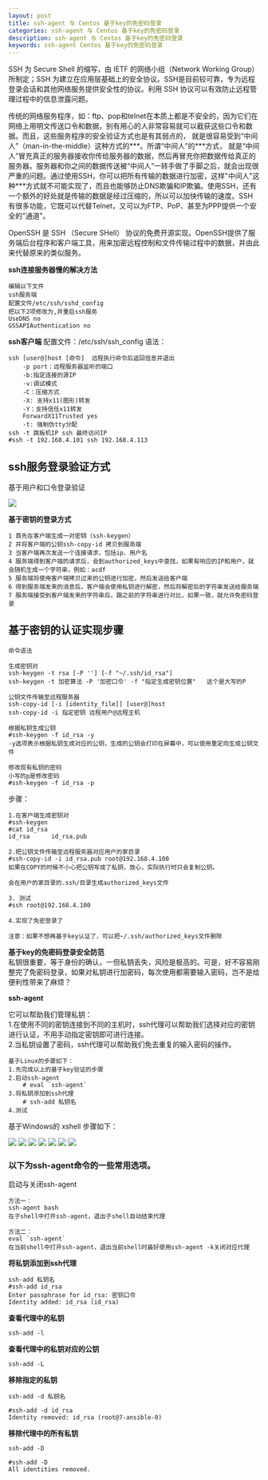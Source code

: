 ```yaml
---
layout: post
title: ssh-agent 与 Centos 基于key的免密码登录
categories: ssh-agent 与 Centos 基于key的免密码登录
description: ssh-agent 与 Centos 基于key的免密码登录
keywords: ssh-agent Centos 基于key的免密码登录
---
```


SSH 为 Secure Shell 的缩写，由 IETF 的网络小组（Network Working Group）所制定；SSH 为建立在应用层基础上的安全协议。SSH是目前较可靠，专为远程登录会话和其他网络服务提供安全性的协议。利用 SSH 协议可以有效防止远程管理过程中的信息泄露问题。

传统的网络服务程序，如：ftp、pop和telnet在本质上都是不安全的，因为它们在网络上用明文传送口令和数据，别有用心的人非常容易就可以截获这些口令和数据。而且，这些服务程序的安全验证方式也是有其弱点的， 就是很容易受到“中间人”（man-in-the-middle）这种方式的\*\*\*。所谓“中间人”的\*\*\*方式， 就是“中间人”冒充真正的服务器接收你传给服务器的数据，然后再冒充你把数据传给真正的服务器。服务器和你之间的数据传送被“中间人”一转手做了手脚之后，就会出现很严重的问题。通过使用SSH，你可以把所有传输的数据进行加密，这样"中间人"这种***方式就不可能实现了，而且也能够防止DNS欺骗和IP欺骗。使用SSH，还有一个额外的好处就是传输的数据是经过压缩的，所以可以加快传输的速度。SSH有很多功能，它既可以代替Telnet，又可以为FTP、PoP、甚至为PPP提供一个安全的"通道"。

OpenSSH 是 SSH （Secure SHell） 协议的免费开源实现。OpenSSH提供了服务端后台程序和客户端工具，用来加密远程控制和文件传输过程中的数据，并由此来代替原来的类似服务。

**ssh连接服务器慢的解决方法**
```
编辑以下文件
ssh服务端
配置文件/etc/ssh/sshd_config
把以下2项修改为,并重启ssh服务
UseDNS no
GSSAPIAuthentication no
```
**ssh客户端**
配置文件：/etc/ssh/ssh_config
语法：
```
ssh [user@]host [命令]  远程执行命令后返回信息并退出
    -p port：远程服务器监听的端口
    -b:指定连接的源IP
    -v:调试模式
    -C：压缩方式
    -X: 支持x11(图形)转发
    -Y：支持信任x11转发
    ForwardX11Trusted yes
    -t: 强制伪tty分配
ssh -t 跳板机IP ssh 最终访问IP
#ssh -t 192.168.4.101 ssh 192.168.4.113
```

## ssh服务登录验证方式
基于用户和口令登录验证

![](/images/posts/ssh免密登陆/1.png)

**基于密钥的登录方式**
```
1 首先在客户端生成一对密钥（ssh-keygen）
2 并将客户端的公钥ssh-copy-id 拷贝到服务端
3 当客户端再次发送一个连接请求，包括ip、用户名
4 服务端得到客户端的请求后，会到authorized_keys中查找，如果有响应的IP和用户，就会随机生成一个字符串，例如：acdf
5 服务端将使用客户端拷贝过来的公钥进行加密，然后发送给客户端
6 得到服务端发来的消息后，客户端会使用私钥进行解密，然后将解密后的字符串发送给服务端
7 服务端接受到客户端发来的字符串后，跟之前的字符串进行对比，如果一致，就允许免密码登录
```
## 基于密钥的认证实现步骤
```
命令语法

生成密钥对
ssh-keygen -t rsa [-P ''] [-f "~/.ssh/id_rsa"]
ssh-keygen -t 加密算法 -P '加密口令' -f "指定生成密钥位置"   这个是大写的P

公钥文件传输至远程服务器
ssh-copy-id [-i [identity_file]] [user@]host
ssh-copy-id -i 指定密钥 远程用户@远程主机

根据私钥生成公钥
#ssh-keygen -f id_rsa -y
-y选项表示根据私钥生成对应的公钥，生成的公钥会打印在屏幕中，可以使用重定向生成公钥文件

修改现有私钥的密码
小写的p是修改密码
#ssh-keygen -f id_rsa -p
```

步骤：
```
1.在客户端生成密钥对
#ssh-keygen
#cat id_rsa
id_rsa      id_rsa.pub

2.把公钥文件传输至远程服务器对应用户的家目录
#ssh-copy-id -i id_rsa.pub root@192.168.4.100
如果在COPY的时候不小心把公钥写成了私钥，放心，实际执行时只会复制公钥。

会在用户的家目录的.ssh/目录生成authorized_keys文件

3. 测试
#ssh root@192.168.4.100

4.实现了免密登录了
```
```
注意：如果不想再基于key认证了，可以把~/.ssh/authorized_keys文件删除
```

**基于key的免密码登录安全防范**  
私钥很重要，等于身份的确认，一但私钥丢失，风险是极高的。可是，好不容易刚整完了免密码登录，如果对私钥进行加密码，每次使用都需要输入密码，岂不是给便利性带来了麻烦？

**ssh-agent**

它可以帮助我们管理私钥：  
1.在使用不同的密钥连接到不同的主机时，ssh代理可以帮助我们选择对应的密钥进行认证，不用手动指定密钥即可进行连接。  
2.当私钥设置了密码，ssh代理可以帮助我们免去重复的输入密码的操作。
```
基于Linux的步骤如下：
1.先完成以上的基于key验证的步骤
2.启动ssh-agent
    # eval `ssh-agent`
3.将私钥添加到ssh代理
    # ssh-add 私钥名
4.测试
```
基于Windows的 xshell 步骤如下：

![](/images/posts/ssh免密登陆/2.jpg)
![](/images/posts/ssh免密登陆/3.jpg)
![](/images/posts/ssh免密登陆/4.jpg)
![](/images/posts/ssh免密登陆/5.jpg)
![](/images/posts/ssh免密登陆/6.jpg)
![](/images/posts/ssh免密登陆/7.jpg)
![](/images/posts/ssh免密登陆/8.jpg)

### 以下为ssh-agent命令的一些常用选项。
启动与关闭ssh-agent
```
方法一：
ssh-agent bash
在子shell中打开ssh-agent，退出子shell自动结束代理

方法二：
eval `ssh-agent`
在当前shell中打开ssh-agent，退出当前shell时最好使用ssh-agent -k关闭对应代理
```
**将私钥添加到ssh代理**
```
ssh-add 私钥名
#ssh-add id_rsa
Enter passphrase for id_rsa: 密钥口令
Identity added: id_rsa (id_rsa)
```
**查看代理中的私钥**
```
ssh-add -l
```
**查看代理中的私钥对应的公钥**
```
ssh-add -L
```
**移除指定的私钥**
```
ssh-add -d 私钥名

#ssh-add -d id_rsa
Identity removed: id_rsa (root@7-ansible-0)
```
**移除代理中的所有私钥**
```
ssh-add -D

#ssh-add -D
All identities removed.
```
